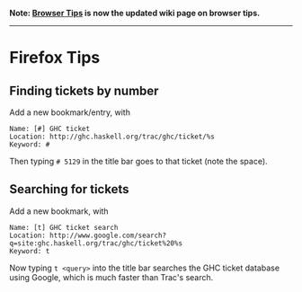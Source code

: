 **Note: [Browser Tips](browser-tips) is now the updated wiki page on browser tips.**

---

# Firefox Tips

## Finding tickets by number


Add a new bookmark/entry, with

```wiki
Name: [#] GHC ticket
Location: http://ghc.haskell.org/trac/ghc/ticket/%s
Keyword: #
```


Then typing `# 5129` in the title bar goes to that ticket (note the
space).

## Searching for tickets


Add a new bookmark, with

```wiki
Name: [t] GHC ticket search
Location: http://www.google.com/search?q=site:ghc.haskell.org/trac/ghc/ticket%20%s
Keyword: t
```


Now typing `t <query>` into the title bar searches the GHC ticket
database using Google, which is much faster than Trac's search.

